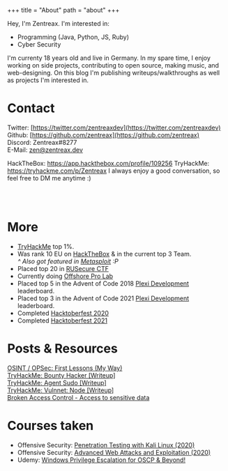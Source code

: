 +++
title = "About"
path = "about"
+++

Hey, I'm Zentreax. I'm interested in:
- Programming (Java, Python, JS, Ruby)
- Cyber Security 

I'm currenty 18 years old and live in Germany. In my spare time, I enjoy working on side projects, contributing to open source, making music, and web-designing. On this blog I'm publishing writeups/walkthroughs as well as projects I'm interested in.

# Contact

Twitter: [https://twitter.com/zentreaxdev](https://twitter.com/zentreaxdev) <br />
Github: [https://github.com/zentreax](https://github.com/zentreax) <br />
Discord: Zentreax#8277 <br />
E-Mail: zen@zentreax.dev <br />

HackTheBox: https://app.hackthebox.com/profile/109256
TryHackMe: https://tryhackme.com/p/Zentreax
I always enjoy a good conversation, so feel free to DM me anytime :)

<br />
<br />

# More
- [TryHackMe](https://tryhackme.com/) top 1%.
- Was rank 10 EU on [HackTheBox](https://hackthebox.com/) & in the current top 3 Team. <br />
*^ Also got featured in [Metasploit](https://www.metasploit.com/) :P*
- Placed top 20 in [RUSecure CTF](https://rusecurectf.radford.edu/)
- Currently doing [Offshore Pro Lab](https://www.hackthebox.com/hacker/pro-labs)
- Placed top 5 in the Advent of Code 2018 [Plexi Development](https://discord.gg/plexidev) leaderboard.
- Placed top 3 in the Advent of Code 2021 [Plexi Development](https://discord.gg/plexidev) leaderboard.
- Completed [Hacktoberfest 2020](https://hacktoberfest.digitalocean.com/)
- Completed [Hacktoberfest 2021](https://hacktoberfest.digitalocean.com/)

# Posts & Resources
[OSINT / OPSec: First Lessons (My Way)](https://0x00sec.org/t/osint-opsec-first-lessons-my-way/16633) <br />
[TryHackMe: Bounty Hacker [Writeup]](https://zentreax.medium.com/tryhackme-bounty-hacker-writeup-f828230d1866) <br />
[TryHackMe: Agent Sudo [Writeup]](https://zentreax.medium.com/tryhackme-agent-sudo-writeup-74e79473e2da) <br />
[TryHackMe: Vulnnet: Node [Writeup]](https://zentreax.medium.com/tryhackme-vulnnet-node-writeup-59a06d553152) <br />
[Broken Access Control - Access to sensitive data](https://twitter.com/zentreaxdev/status/1319720001457324038) <br />

# Courses taken
- Offensive Security: [ Penetration Testing with Kali Linux (2020)](https://www.offensive-security.com/pwk-oscp/)
- Offensive Security: [Advanced Web Attacks and Exploitation (2020)](https://www.offensive-security.com/awae-oswe/)
- Udemy: [Windows Privilege Escalation for OSCP & Beyond!](https://www.udemy.com/course/windows-privilege-escalation/)

<br />
<br />
<br />
